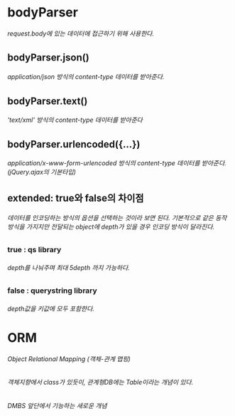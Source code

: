 # bodyParser
###### request.body에 있는 데이터에 접근하기 위해 사용한다.
## bodyParser.json()
###### application/json 방식의 content-type 데이터를 받아준다.
## bodyParser.text()
###### 'text/xml' 방식의 content-type 데이터를 받아준다
## bodyParser.urlencoded({...})
###### application/x-www-form-urlencoded 방식의 content-type 데이터를 받아준다.(jQuery.ajax의 기본타입)
## extended: true와 false의 차이점
###### 데이터를 인코딩하는 방식의 옵션을 선택하는 것이라 보면 된다. 기본적으로 같은 동작방식을 가지지만 전달되는 object에 depth가 있을 경우 인코딩 방식이 달라진다.

### true : qs library
###### depth를 나눠주며 최대 5depth 까지 가능하다.
### false : querystring library
###### depth값을 키값에 모두 포함한다.

# ORM
###### Object Relational Mapping (객체-관계 맵핑)
###### 객체지향에서 class가 있듯이, 관계형DB에는 Table이라는 개념이 있다.
###### DMBS 앞단에서 기능하는 새로운 개념
###### 
